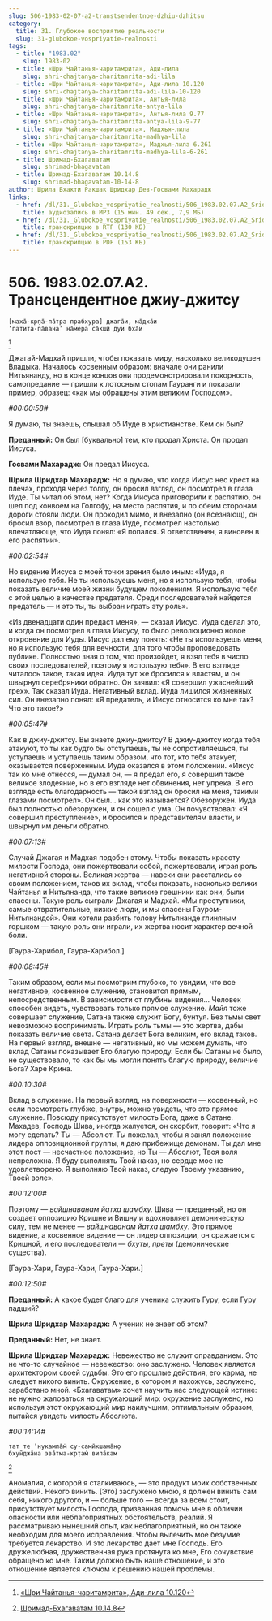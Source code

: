 ```yaml
---
slug: 506-1983-02-07-a2-transtsendentnoe-dzhiu-dzhitsu
category:
  title: 31. Глубокое восприятие реальности
  slug: 31-glubokoe-vospriyatie-realnosti
tags:
  - title: "1983.02"
    slug: 1983-02
  - title: «Шри Чайтанья-чаритамрита», Ади-лила
    slug: shri-chajtanya-charitamrita-adi-lila
  - title: «Шри Чайтанья-чаритамрита», Ади-лила 10.120
    slug: shri-chajtanya-charitamrita-adi-lila-10-120
  - title: «Шри Чайтанья-чаритамрита», Антья-лила
    slug: shri-chajtanya-charitamrita-antya-lila
  - title: «Шри Чайтанья-чаритамрита», Антья-лила 9.77
    slug: shri-chajtanya-charitamrita-antya-lila-9-77
  - title: «Шри Чайтанья-чаритамрита», Мадхья-лила
    slug: shri-chajtanya-charitamrita-madhya-lila
  - title: «Шри Чайтанья-чаритамрита», Мадхья-лила 6.261
    slug: shri-chajtanya-charitamrita-madhya-lila-6-261
  - title: Шримад-Бхагаватам
    slug: shrimad-bhagavatam
  - title: Шримад-Бхагаватам 10.14.8
    slug: shrimad-bhagavatam-10-14-8
author: Шрила Бхакти Ракшак Шридхар Дев-Госвами Махарадж
links:
  - href: /dl/31._Glubokoe_vospriyatie_realnosti/506_1983.02.07.A2_SridharMj_Transcendentnoe_Djiu_djitsu.mp3
    title: аудиозапись в MP3 (15 мин. 49 сек., 7,9 МБ)
  - href: /dl/31._Glubokoe_vospriyatie_realnosti/506_1983.02.07.A2_SridharMj_Transcendentnoe_Djiu_djitsu.rtf
    title: транскрипцию в RTF (130 КБ)
  - href: /dl/31._Glubokoe_vospriyatie_realnosti/506_1983.02.07.A2_SridharMj_Transcendentnoe_Djiu_djitsu.pdf
    title: транскрипцию в PDF (153 КБ)
---
```


# 506. 1983.02.07.A2. Трансцендентное джиу-джитсу

    [маха̄-кр̣па̄-па̄тра прабхура] джага̄и, ма̄дха̄и
    ‘патита-па̄вана’ на̄мера са̄кш̣ӣ дуи бха̄и
[^_ftn1]

Джагай-Мадхай пришли, чтобы показать миру, насколько великодушен Владыка. Началось косвенным образом: вначале они ранили Нитьянанду, но в конце концов они продемонстрировали покорность, самопредание — пришли к лотосным стопам Гауранги и показали пример, образец: «как мы обращены этим великим Господом».

*#00:00:58#*

Я думаю, ты знаешь, слышал об Иуде в христианстве. Кем он был?

**Преданный:** Он был [буквально] тем, кто продал Христа. Он продал Иисуса.

**Госвами Махарадж:** Он предал Иисуса.

**Шрила Шридхар Махарадж:** Но я думаю, что когда Иисус нес крест на плечах, проходя через толпу, он бросил взгляд, он посмотрел в глаза Иуде. Ты читал об этом, нет? Когда Иисуса приговорили к распятию, он шел под конвоем на Голгофу, на место распятия, и по обеим сторонам дороги стояли люди. Он проходил мимо, и внезапно (он всезнающ), он бросил взор, посмотрел в глаза Иуде, посмотрел настолько впечатляюще, что Иуда понял: «Я попался. Я ответственен, я виновен в его распятии».

*#00:02:54#*

Но видение Иисуса с моей точки зрения было иным: «Иуда, я использую тебя. Не ты используешь меня, но я использую тебя, чтобы показать величие моей жизни будущем поколениям. Я использую тебя с этой целью в качестве предателя. Среди последователей найдется предатель — и это ты, ты выбран играть эту роль».

«Из двенадцати один предаст меня», — сказал Иисус. Иуда сделал это, и когда он посмотрел в глаза Иисусу, то было революционно новое откровение для Иуды. Иисус дал ему понять: «Не ты используешь меня, но я использую тебя для вечности, для того чтобы проповедовать публике. Полностью зная о том, что произойдет, я взял тебя в число своих последователей, поэтому я использую тебя». В его взгляде читалось такое, такая идея. Иуда тут же бросился к властям, и он швырнул серебряники обратно. Он заявил: «Я совершил ужаснейший грех». Так сказал Иуда. Негативный вклад. Иуда лишился жизненных сил. Он внезапно понял: «Я предатель, и Иисус относится ко мне так? Что это такое?»

*#00:05:47#*

Как в джиу-джитсу. Вы знаете джиу-джитсу? В джиу-джитсу когда тебя атакуют, то ты как будто бы отступаешь, ты не сопротивляешься, ты уступаешь и уступаешь таким образом, что тот, кто тебя атакует, оказывается поверженным. Иуда оказался в этом положении. «Иисус так ко мне отнесся, — думал он, — я предал его, я совершил такое великое злодеяние, но в его взгляде нет обвинения, нет упрека. В его взгляде есть благодарность — такой взгляд он бросил на меня, такими глазами посмотрел». Он был… как это называется? Обезоружен. Иуда был полностью обезоружен, и он сошел с ума. Он почувствовал: «Я совершил преступление», и бросился к представителям власти, и швырнул им деньги обратно.

*#00:07:13#*

Случай Джагая и Мадхая подобен этому. Чтобы показать красоту милости Господа, они пожертвовали собой, пожертвовали, играя роль негативной стороны. Великая жертва — навеки они расстались со своим положением, таков их вклад, чтобы показать, насколько велики Чайтанья и Нитьянанда, что такие великие грешники как они, были спасены. Такую роль сыграли Джагая и Мадхай. «Мы преступники, самые отвратительные, низкие люди, и мы спасены Гауром-Нитьянандой». Они хотели разбить голову Нитьянанде глиняным горшком — такую роль они играли, их жертва носит характер вечной боли.

[Гаура-Харибол, Гаура-Харибол.]

*#00:08:45#*

Таким образом, если мы посмотрим глубоко, то увидим, что все негативное, косвенное служение, становится прямым, непосредственным. В зависимости от глубины видения… Человек способен видеть, чувствовать только прямое служение. *Майя* тоже совершает служение, Сатана также служит Богу, бунтуя. Без тьмы свет невозможно воспринимать. Играть роль тьмы — это жертва, дабы показать величие света. Сатана делает Бога великим, его вклад таков. На первый взгляд, внешне — негативный, но мы можем думать, что вклад Сатаны показывает Его благую природу. Если бы Сатаны не было, не существовало, то как бы мы могли понять благую природу, величие Бога? Харе Крина.

*#00:10:30#*

Вклад в служение. На первый взгляд, на поверхности — косвенный, но если посмотреть глубже, внутрь, можно увидеть, что это прямое служение. Повсюду присутствует милость Бога, даже в Сатане. Махадев, Господь Шива, иногда жалуется, он скорбит, говорит: «Что я могу сделать? Ты — Абсолют. Ты пожелал, чтобы я занял положение лидера оппозиционной группы, я даю прибежище демонам. Ты дал мне этот пост — несчастное положение, но Ты — Абсолют, Твоя воля непреложна. Я буду выполнять Твой наказ, но сердце мое не удовлетворено. Я выполняю Твой наказ, следую Твоему указанию, Твоей воле».

*#00:12:00#*

Поэтому — *вайшнаванам йатха шамбху.* Шива — преданный, но он создает оппозицию Кришне и Вишну и вдохновляет демоническую силу, тем не менее — *вайшнаванам йатха шамбху*. Это прямое видение, а косвенное видение — он лидер оппозиции, он сражается с Кришной, и его последователи — *бхуты*, *преты* (демонические существа).

[Гаура-Хари, Гаура-Хари, Гаура-Хари.]

*#00:12:50#*

**Преданный:** А какое будет благо для ученика служить Гуру, если Гуру падший?

**Шрила Шридхар Махарадж:** А ученик не знает об этом?

**Преданный:** Нет, не знает.

**Шрила Шридхар Махарадж:** Невежество не служит оправданием. Это не что-то случайное — невежество: оно заслужено. Человек является архитектором своей судьбы. Это его прошлые действия, его карма, не следует никого винить. Окружение, в котором я нахожусь, заслужено, заработано мной. «Бхагаватам» хочет научить нас следующей истине: не нужно жаловаться на окружающий мир: окружение заслужено, но используя этот окружающий мир наилучшим, оптимальным образом, пытайся увидеть милость Абсолюта.

*#00:14:14#*

    тат те ’нукампа̄м̇ су-самӣкшама̄н̣о
    бхун̃джа̄на эва̄тма-кр̣там̇ випа̄кам
[^_ftn2]

Аномалия, с которой я сталкиваюсь, — это продукт моих собственных действий. Некого винить. [Это] заслужено мною, я должен винить сам себя, никого другого, и — больше того — всегда за всем стоит, присутствует милость Господа, призванная помочь мне в обличии опасности или неблагоприятных обстоятельств, реалий. Я рассматриваю нынешний опыт, как неблагоприятный, но он также необходим для моего исправления. Чтобы вылечить мое безумие требуется лекарство. И это лекарство дает мне Господь. Его дружелюбная, дружественная рука протянута ко мне, Его сочувствие обращено ко мне. Таким должно быть наше отношение, и это отношение является ключом к решению нашей проблемы.



[^_ftn1]: [«Шри Чайтанья-чаритамрита», Ади-лила 10.120](../notes/shri-chajtanya-charitamrita-adi-lila/shri-chajtanya-charitamrita-adi-lila-10-120.md)

[^_ftn2]: [Шримад-Бхагаватам 10.14.8](../notes/shrimad-bhagavatam/shrimad-bhagavatam-10-14-8.md)
